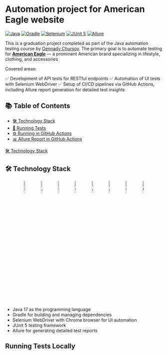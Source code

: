 # Automation project for American Eagle website

[![Java](https://img.shields.io/badge/Java-17-007396?style=flat-square&logo=java)](https://www.oracle.com/java/)
[![Gradle](https://img.shields.io/badge/Gradle-8.10-02303A?style=flat-square&logo=gradle)](https://gradle.org/)
[![Selenium](https://img.shields.io/badge/Selenium-WebDriver-blue?style=flat-square&logo=selenium)](https://www.selenium.dev/)
[![JUnit 5](https://img.shields.io/badge/JUnit-5-25A162?style=flat-square&logo=junit5)](https://junit.org/junit5/)
[![Allure](https://img.shields.io/badge/Allure_Report-Enabled-purple?style=flat-square&logo=allure)](https://docs.qameta.io/allure/)

This is a graduation project completed as part of the Java automation testing course by [Gennady Chursov](https://github.com/topsycreed).
The primary goal is to automate testing for [**American Eagle**](https://www.ae.com/us/en) — a prominent American brand specializing in lifestyle, clothing, and accessories

Covered areas:

✅ Development of API tests for RESTful endpoints
✅ Automation of UI tests with Selenium WebDriver
✅ Setup of CI/CD pipelines via GitHub Actions, including Allure report generation for detailed test insights

## 📚 Table of Contents

- [🛠️ Technology Stack](#-technology-stack)
- [🚀 Running Tests](#-running-tests)
- [⚙️ Running in GitHub Actions](#-running-in-github-actions)
- [📊 Allure Report in GitHub Actions](#-allure-report-in-github-actions)


[🛠️ Technology Stack](#-technology-stack)

## 🛠️ Technology Stack
<p align="center">
  <a href="https://www.jetbrains.com/idea/" rel="nofollow"><img width="10%" title="IntelliJ IDEA" src="images/logo/Intelij_IDEA.svg" alt="IntelliJ IDEA" style="max-width: 100%;"></a>
  <a href="https://www.java.com/" rel="nofollow"><img width="10%" title="Java" src="images/logo/Java.svg" alt="Java" style="max-width: 100%;"></a>
  <a href="https://www.selenium.dev/" rel="nofollow"><img width="10%" title="Selenium" src="images/logo/Selenium.png" alt="Selenium" style="max-width: 100%;"></a>
  <a href="https://gradle.org/" rel="nofollow"><img width="10%" title="Gradle" src="images/logo/Gradle.svg" alt="Gradle" style="max-width: 100%;"></a>
  <a href="https://junit.org/junit5/" rel="nofollow"><img width="10%" title="JUnit 5" src="images/logo/JUnit5.svg" alt="JUnit 5" style="max-width: 100%;"></a>
  <a href="https://docs.qameta.io/allure/" rel="nofollow"><img width="10%" title="Allure Report" src="images/logo/Allure_Report.jpg" alt="Allure Report" style="max-width: 100%;"></a>
  <a href="https://github.com/" rel="nofollow"><img width="10%" title="GitHub" src="images/logo/GitHub.svg" alt="GitHub" style="max-width: 100%;"></a>
  <a href="https://github.com/features/actions" rel="nofollow"><img width="10%" title="GitHub Actions" src="images/logo/Github_Actions.svg" alt="GitHub Actions" style="max-width: 100%;"></a>
</p>

- Java 17 as the programming language
- Gradle for building and managing dependencies
- Selenium WebDriver with Chrome browser for UI automation
- JUnit 5 testing framework
- Allure for generating detailed test reports



## Running Tests Locally

